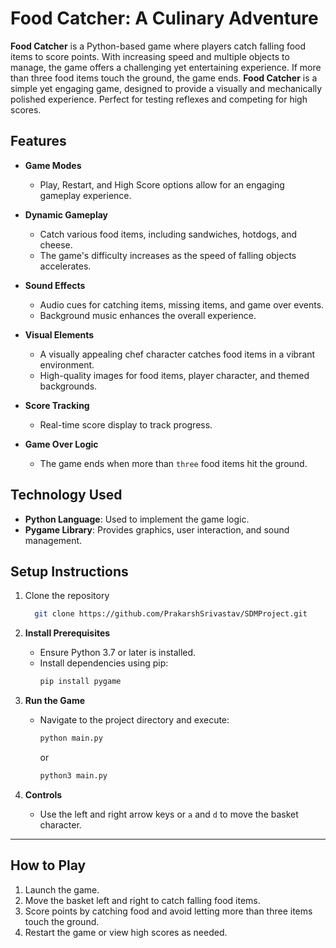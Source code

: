 
# **Food Catcher: A Culinary Adventure**

**Food Catcher** is a Python-based game where players catch falling food items to score points. With increasing speed and multiple objects to manage, the game offers a challenging yet entertaining experience. If more than three food items touch the ground, the game ends.
**Food Catcher** is a simple yet engaging game, designed to provide a visually and mechanically polished experience. Perfect for testing reflexes and competing for high scores.

## **Features**

- **Game Modes**
  - Play, Restart, and High Score options allow for an engaging gameplay experience.

- **Dynamic Gameplay**
  - Catch various food items, including sandwiches, hotdogs, and cheese.
  - The game's difficulty increases as the speed of falling objects accelerates.

- **Sound Effects**
  - Audio cues for catching items, missing items, and game over events.
  - Background music enhances the overall experience.

- **Visual Elements**
  - A visually appealing chef character catches food items in a vibrant environment.
  - High-quality images for food items, player character, and themed backgrounds.

- **Score Tracking**
  - Real-time score display to track progress.

- **Game Over Logic**
  - The game ends when more than `three` food items hit the ground.

## **Technology Used**

- **Python Language**: Used to implement the game logic.
- **Pygame Library**: Provides graphics, user interaction, and sound management.

## **Setup Instructions**

1. Clone the repository
    ```bash
      git clone https://github.com/PrakarshSrivastav/SDMProject.git
    ```
2. **Install Prerequisites**
   - Ensure Python 3.7 or later is installed.
   - Install dependencies using pip:
     ```bash
     pip install pygame
     ```

3. **Run the Game**
   - Navigate to the project directory and execute:
     ```bash
     python main.py
     ```
     or 
     ```bash
     python3 main.py
     ```

4. **Controls**
   - Use the left and right arrow keys or `a` and `d` to move the basket character.

---

## **How to Play**

1. Launch the game.
2. Move the basket left and right to catch falling food items.
3. Score points by catching food and avoid letting more than three items touch the ground.
4. Restart the game or view high scores as needed.
